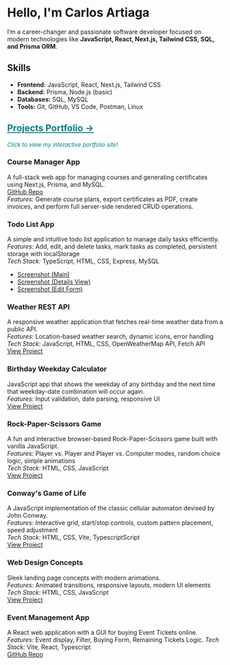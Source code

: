 <h1>Hello, I'm Carlos Artiaga</h1>

<p>
  I’m a career-changer and passionate software developer focused on modern technologies like
  <strong>JavaScript, React, Next.js, Tailwind CSS, SQL, and Prisma ORM</strong>.
</p>

<h2>Skills</h2>
<ul>
  <li><strong>Frontend:</strong> JavaScript, React, Next.js, Tailwind CSS</li>
  <li><strong>Backend:</strong> Prisma, Node.js (basic)</li>
  <li><strong>Databases:</strong> SQL, MySQL</li>
  <li><strong>Tools:</strong> Git, GitHub, VS Code, Postman, Linux</li>
</ul>

<h2>
  <a href="https://scralegi.github.io/ScraleGi/" style="color: teal; text-decoration: underline; cursor: pointer;">
    Projects Portfolio &#8594;
  </a>
</h2>
<p style="color: #008080; font-size: 0.95em;">
  <em>Click to view my interactive portfolio site!</em>
</p>

<h3>Course Manager App</h3>
<p>
  A full-stack web app for managing courses and generating certificates using Next.js, Prisma, and MySQL.<br>
  <a href="https://github.com/ScraleGi/mod_KVS">GitHub Repo</a><br>
  <em>Features:</em> Generate course plans, export certificates as PDF, create invoices, and perform full server-side rendered CRUD operations.
</p>

<h3>Todo List App</h3>
<p>
  A simple and intuitive todo list application to manage daily tasks efficiently.<br>
  <em>Features:</em> Add, edit, and delete tasks, mark tasks as completed, persistent storage with localStorage<br>
  <em>Tech Stack:</em> TypeScript, HTML, CSS, Express, MySQL<br>
  <ul>
  <li><a href="projects/todo_app/screenshots/main.png">Screenshot (Main)</a></li>
  <li><a href="projects/todo_app/screenshots/details.png">Screenshot (Details View)</a></li>
  <li><a href="projects/todo_app/screenshots/edit.png">Screenshot (Edit Form)</a></li>
  </ul>
</p>

<h3>Weather REST API</h3>
<p>
  A responsive weather application that fetches real-time weather data from a public API.<br>
  <em>Features:</em> Location-based weather search, dynamic icons, error handling<br>
  <em>Tech Stack:</em> JavaScript, HTML, CSS, OpenWeatherMap API, Fetch API<br>
  <a href="projects/weather_api/fetchAPIWeather.html">View Project</a>
</p>

<h3>Birthday Weekday Calculator</h3>
<p>
  JavaScript app that shows the weekday of any birthday and the next time that weekday-date combination will occur again.<br>
  <em>Features:</em> Input validation, date parsing, responsive UI<br>
  <a href="projects/birthday_calculator/calendarAPP_v04.html">View Project</a>
</p>

<h3>Rock-Paper-Scissors Game</h3>
<p>
  A fun and interactive browser-based Rock-Paper-Scissors game built with vanilla JavaScript.<br>
  <em>Features:</em> Player vs. Player and Player vs. Computer modes, random choice logic, simple animations<br>
  <em>Tech Stack:</em> HTML, CSS, JavaScript<br>
  <a href="projects/rock_paper_scissors/rps.html">View Project</a>
</p>

<h3>Conway's Game of Life</h3>
<p>
  A JavaScript implementation of the classic cellular automaton devised by John Conway.<br>
  <em>Features:</em> Interactive grid, start/stop controls, custom pattern placement, speed adjustment<br>
  <em>Tech Stack:</em> HTML, CSS, Vite, TypescriptScript<br>
  <a href="projects/game_of_life/index.html">View Project</a>
</p>

<h3>Web Design Concepts</h3>
<p>
  Sleek landing page concepts with modern animations.<br>
  <em>Features:</em> Animated transitions, responsive layouts, modern UI elements<br>
  <em>Tech Stack:</em> HTML, CSS, JavaScript<br>
  <a href="projects/web_design/animatedPage01.html">View Project</a>
</p>

<h3>Event Management App</h3>
<p>
  A React web application with a GUI for buying Event Tickets online. 
  <em>Features:</em> Event display, Filter, Buying Form, Remaining Tickets Logic.
  <em>Tech Stack:</em> Vite, React, Typescript <br>
  <a href="https://github.com/ScraleGi/music_events_app">GitHub Repo</a>
</p>
